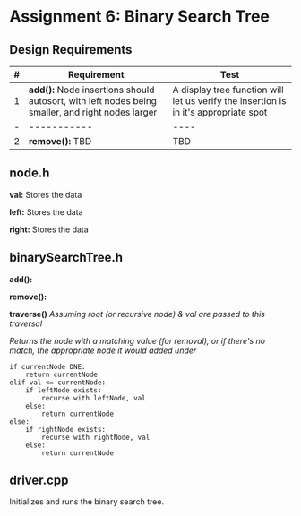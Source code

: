 # Assignment 6: Binary Search Tree

## Design Requirements
|#|Requirement|Test|
|-|-----------|----|
|1|**add():** Node insertions should autosort, with left nodes being smaller, and right nodes larger|A display tree function will let us verify the insertion is in it's appropriate spot|
|-|-----------|----|
|2|**remove():** TBD|TBD|

## node.h
**val:** Stores the data

**left:** Stores the data

**right:** Stores the data

## binarySearchTree.h
**add():**

**remove():**

**traverse()**
*Assuming root (or recursive node) & val are passed to this traversal*

*Returns the node with a matching value (for removal), or if there's no match, the appropriate node it would added under*

    if currentNode DNE:
        return currentNode
    elif val <= currentNode:
        if leftNode exists:
            recurse with leftNode, val
        else:
            return currentNode
    else:
        if rightNode exists:
            recurse with rightNode, val
        else:
            return currentNode

## driver.cpp
Initializes and runs the binary search tree.